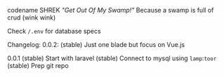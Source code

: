 codename SHREK *"Get Out Of My Swamp!"*
Because a swamp is full of crud (wink wink)

Check `/.env` for database specs

Changelog:
0.0.2:
	(stable) Just one blade but focus on Vue.js

0.0.1
	(stable) Start with laravel
	(stable) Connect to mysql using `lamp`:`toor`
	(stable) Prep git repo
